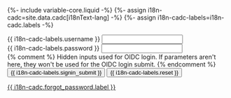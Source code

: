 {%- include variable-core.liquid -%}
{%- assign i18n-cadc=site.data.cadc[i18nText-lang] -%}
{%- assign i18n-cadc-labels=i18n-cadc.labels -%}

<div class="wb-frmvld">
    <div class="form-content">
        <form id="login_form" method="post" class="col-md-5" action="/access/login">
            <input type="hidden" id="redirect_uri" name="redirect_uri" data-role="none">
            <div class="form-group">
                <label for="username" class="control-label">{{ i18n-cadc-labels.username }}</label>
                <input class="form-control full-width" name="username" id="username" required="required" />
            </div>
            <div class="form-group">
                <label for="password" class="control-label">{{ i18n-cadc-labels.password }}</label>
                <input class="form-control full-width" type="password" name="password" id="password" required="required" />
            </div>
            {% comment %}
            Hidden inputs used for OIDC login.
            If parameters aren't here, they won't be used for the OIDC login submit.
            {% endcomment %}
            <input type="hidden" id="clientid" name="clientid" data-role="none">
            <input type="hidden" id="state" name="state" data-role="none">
            <input type="hidden" id="claims" name="claims" data-role="none">
            <input type="hidden" id="client" name="client" data-role="none">
            <button type="submit" class="btn btn-primary" tabindex="12">{{ i18n-cadc-labels.signin_submit }}</button>
            <button type="reset" class="btn btn-default pull-right">{{ i18n-cadc-labels.reset }}</button>
        </form>
    </div>
</div>
<div class="clearfix"></div>
<div class="col-md-5 mrgn-tp-md">
    <a href="{{ i18n-cadc.forgot_password.url }}" tabindex="5" class="account_access_info" title="{{ i18n-cadc.forgot_password.label }}" id="forgot_username">{{ i18n-cadc.forgot_password.label }}</a>
</div>

